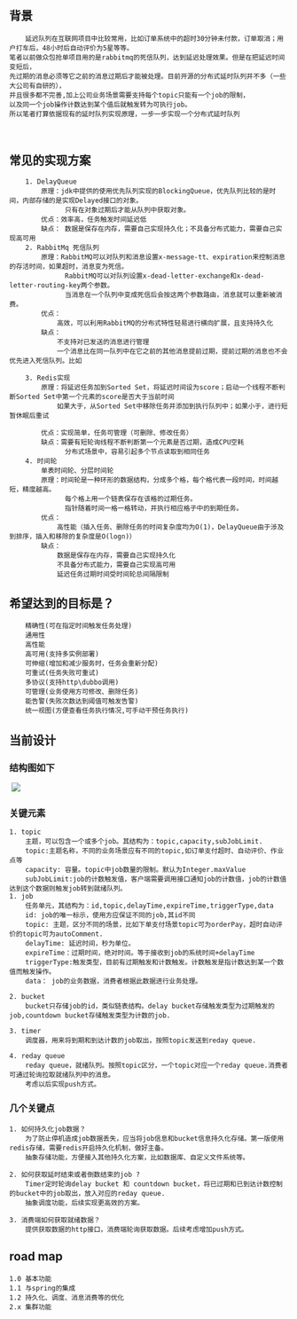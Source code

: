 ## 背景
        延迟队列在互联网项目中比较常用，比如订单系统中的超时30分钟未付款，订单取消；用户打车后，48小时后自动评价为5星等等。
    笔者以前做众包抢单项目用的是rabbitmq的死信队列，达到延迟处理效果。但是在把延迟时间变短后，
    先过期的消息必须等它之前的消息过期后才能被处理。目前开源的分布式延时队列并不多（一些大公司有自研的），
    并且很多都不完善,加上公司业务场景需要支持每个topic只能有一个job的限制，
    以及同一个job操作计数达到某个值后就触发转为可执行job。
    所以笔者打算依据现有的延时队列实现原理，一步一步实现一个分布式延时队列


​        
## 常见的实现方案       
        1. DelayQueue 
            原理：jdk中提供的使用优先队列实现的BlockingQueue，优先队列比较的是时间，内部存储的是实现Delayed接口的对象。 
                  只有在对象过期后才能从队列中获取对象。
            优点：效率高，任务触发时间延迟低
            缺点： 数据是保存在内存，需要自己实现持久化；不具备分布式能力，需要自己实现高可用
        2. RabbitMq 死信队列
            原理：RabbitMQ可以对队列和消息设置x-message-tt、expiration来控制消息的存活时间，如果超时，消息变为死信。
                  RabbitMQ可以对队列设置x-dead-letter-exchange和x-dead-letter-routing-key两个参数。
                  当消息在一个队列中变成死信后会按这两个参数路由，消息就可以重新被消费。
            优点：
                高效，可以利用RabbitMQ的分布式特性轻易进行横向扩展，且支持持久化
            缺点：
                不支持对已发送的消息进行管理
                一个消息比在同一队列中在它之前的其他消息提前过期，提前过期的消息也不会优先进入死信队列。比如
                
        3. Redis实现
            原理：将延迟任务加到Sorted Set，将延迟时间设为score；启动一个线程不断判断Sorted Set中第一个元素的score是否大于当前时间
                如果大于，从Sorted Set中移除任务并添加到执行队列中；如果小于，进行短暂休眠后重试
            
            优点：实现简单，任务可管理（可删除、修改任务）
            缺点：需要有短轮询线程不断判断第一个元素是否过期，造成CPU空耗
                  分布式场景中，容易引起多个节点读取到相同任务
        4. 时间轮
            单表时间轮、分层时间轮
            原理：时间轮是一种环形的数据结构，分成多个格，每个格代表一段时间，时间越短，精度越高。
                  每个格上用一个链表保存在该格的过期任务。
                  指针随着时间一格一格转动，并执行相应格子中的到期任务。
            优点：
                高性能（插入任务、删除任务的时间复杂度均为O(1)，DelayQueue由于涉及到排序，插入和移除的复杂度是O(logn)）
            缺点：
                数据是保存在内存，需要自己实现持久化
                不具备分布式能力，需要自己实现高可用
                延迟任务过期时间受时间轮总间隔限制

## 希望达到的目标是？
        精确性(可在指定时间触发任务处理)
        通用性
        高性能
        高可用(支持多实例部署)
        可伸缩(增加和减少服务时，任务会重新分配)
        可重试(任务失败可重试)
        多协议(支持http\dubbo调用)
        可管理(业务使用方可修改、删除任务)
        能告警(失败次数达到阈值可触发告警)
        统一视图(方便查看任务执行情况,可手动干预任务执行)

## 当前设计    
    
### 结构图如下

​	![](https://github.com/xuqinghua91/awesome-delay-queue/blob/master/images/%E7%B3%BB%E7%BB%9F%E7%BB%93%E6%9E%84%E5%9B%BE.png)

### 关键元素
    1. topic
        主题，可以包含一个或多个job。其结构为：topic,capacity,subJobLimit.
        topic:主题名称，不同的业务场景应有不同的topic,如订单支付超时、自动评价、作业点等
        capacity: 容量。topic中job数量的限制。默认为Integer.maxValue
        subJobLimit:job的计数触发值，客户端需要调用接口通知job的计数值，job的计数值达到这个数据则触发job转到就绪队列。
    1. job
        任务单元，其结构为：id,topic,delayTime,expireTime,triggerType,data
        id: job的唯一标示，使用方应保证不同的job,其id不同
        topic: 主题，区分不同的场景，比如下单支付场景topic可为orderPay，超时自动评价的topic可为autoComment.
        delayTime: 延迟时间，秒为单位。
        expireTime：过期时间，绝对时间。等于接收到job的系统时间+delayTime
        triggerType:触发类型，目前有过期触发和计数触发。计数触发是指计数达到某一个数值而触发操作。
        data： job的业务数据，消费者根据此数据进行业务处理。
        
    2. bucket
        bucket只存储job的id，类似链表结构。delay bucket存储触发类型为过期触发的job,countdown bucket存储触发类型为计数的job.
        
    3. timer
        调度器，用来将到期和到达计数的job取出，按照topic发送到reday queue.
        
    4. reday queue
        reday queue，就绪队列。按照topic区分，一个topic对应一个reday queue.消费者可通过轮询拉取就绪队列中的消息。
        考虑以后实现push方式。
### 几个关键点
    1. 如何持久化job数据？
        为了防止停机造成job数据丢失，应当将job信息和bucket信息持久化存储。第一版使用redis存储，需要redis开启持久化机制，做好主备。
        抽象存储功能，方便接入其他持久化方案，比如数据库、自定义文件系统等。
        
    2. 如何获取延时结束或者倒数结束的job ?
        Timer定时轮询delay bucket 和 countdown bucket，将已过期和已到达计数控制的bucket中的job取出，放入对应的reday queue.
        抽象调度功能，后续实现更高效的方案。
    
    3. 消费端如何获取就绪数据？
        提供获取数据的http接口，消费端轮询获取数据。后续考虑增加push方式。

## road map
    1.0 基本功能
    1.1 与spring的集成
    1.2 持久化、调度、消息消费等的优化
    2.x 集群功能